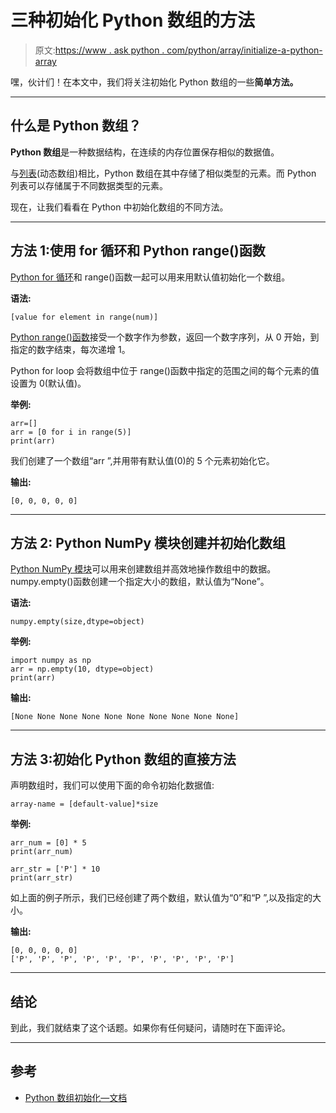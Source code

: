 # 三种初始化 Python 数组的方法

> 原文:[https://www . ask python . com/python/array/initialize-a-python-array](https://www.askpython.com/python/array/initialize-a-python-array)

嘿，伙计们！在本文中，我们将关注初始化 Python 数组的一些**简单方法。**

* * *

## 什么是 Python 数组？

**Python 数组**是一种数据结构，在连续的内存位置保存相似的数据值。

与[列表](https://www.askpython.com/python/list/python-list)(动态数组)相比，Python 数组在其中存储了相似类型的元素。而 Python 列表可以存储属于不同数据类型的元素。

现在，让我们看看在 Python 中初始化数组的不同方法。

* * *

## 方法 1:使用 for 循环和 Python range()函数

[Python for 循环](https://www.askpython.com/python/python-for-loop)和 range()函数一起可以用来用默认值初始化一个数组。

**语法:**

```
[value for element in range(num)]

```

[Python range()函数](https://www.askpython.com/python/built-in-methods/python-range-method)接受一个数字作为参数，返回一个数字序列，从 0 开始，到指定的数字结束，每次递增 1。

Python for loop 会将数组中位于 range()函数中指定的范围之间的每个元素的值设置为 0(默认值)。

**举例:**

```
arr=[]
arr = [0 for i in range(5)] 
print(arr)

```

我们创建了一个数组“arr ”,并用带有默认值(0)的 5 个元素初始化它。

**输出:**

```
[0, 0, 0, 0, 0]

```

* * *

## 方法 2: Python NumPy 模块创建并初始化数组

[Python NumPy 模块](https://www.askpython.com/python-modules/numpy/python-numpy-arrays)可以用来创建数组并高效地操作数组中的数据。numpy.empty()函数创建一个指定大小的数组，默认值为“None”。

**语法:**

```
numpy.empty(size,dtype=object)

```

**举例:**

```
import numpy as np
arr = np.empty(10, dtype=object) 
print(arr)

```

**输出:**

```
[None None None None None None None None None None]

```

* * *

## 方法 3:初始化 Python 数组的直接方法

声明数组时，我们可以使用下面的命令初始化数据值:

```
array-name = [default-value]*size

```

**举例:**

```
arr_num = [0] * 5
print(arr_num)

arr_str = ['P'] * 10
print(arr_str)

```

如上面的例子所示，我们已经创建了两个数组，默认值为“0”和“P ”,以及指定的大小。

**输出:**

```
[0, 0, 0, 0, 0]
['P', 'P', 'P', 'P', 'P', 'P', 'P', 'P', 'P', 'P']

```

* * *

## 结论

到此，我们就结束了这个话题。如果你有任何疑问，请随时在下面评论。

* * *

## 参考

*   [Python 数组初始化—文档](https://numpy.org/doc/stable/reference/routines.array-creation.html)